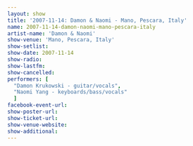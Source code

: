 ```yaml
---
layout: show
title: '2007-11-14: Damon & Naomi - Mano, Pescara, Italy'
name: 2007-11-14-damon-naomi-mano-pescara-italy
artist-name: 'Damon & Naomi'
show-venue: 'Mano, Pescara, Italy'
show-setlist: 
show-date: 2007-11-14
show-radio: 
show-lastfm: 
show-cancelled: 
performers: [
  "Damon Krukowski - guitar/vocals",
  "Naomi Yang - keyboards/bass/vocals"
  ]
facebook-event-url: 
show-poster-url: 
show-ticket-url: 
show-venue-website: 
show-additional: 
---
```


